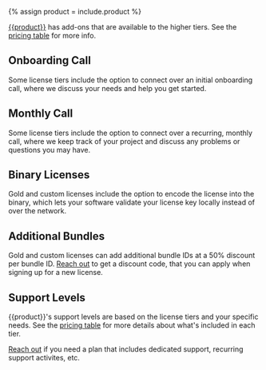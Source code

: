 {% assign product = include.product %}

[{{product}}]({{include.url}}) has add-ons that are available to the higher tiers. See the [pricing table]({{include.url}}) for more info.


## Onboarding Call

Some license tiers include the option to connect over an initial onboarding call, where we discuss your needs and help you get started.


## Monthly Call

Some license tiers include the option to connect over a recurring, monthly call, where we keep track of your project and discuss any problems or questions you may have.


## Binary Licenses

Gold and custom licenses include the option to encode the license into the binary, which lets your software validate your license key locally instead of over the network.


## Additional Bundles

Gold and custom licenses can add additional bundle IDs at a 50% discount per bundle ID. [Reach out]({{site.urls.email}}) to get a discount code, that you can apply when signing up for a new license.


## Support Levels

{{product}}'s support levels are based on the license tiers and your specific needs. See the [pricing table]({{include.url}}) for more details about what's included in each tier.

[Reach out]({{site.urls.email}}) if you need a plan that includes dedicated support, recurring support activites, etc.
